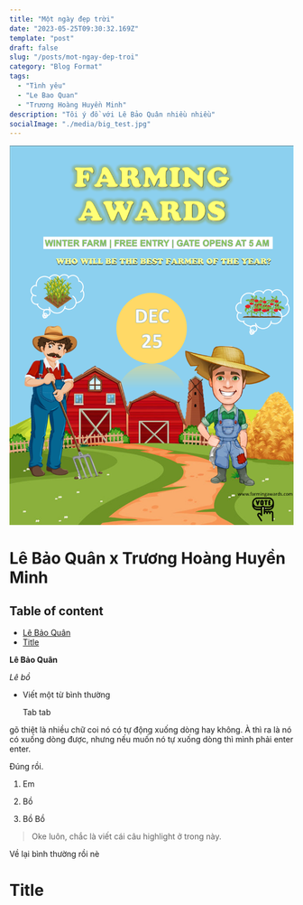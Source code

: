```yaml
---
title: "Một ngày đẹp trời"
date: "2023-05-25T09:30:32.169Z"
template: "post"
draft: false
slug: "/posts/mot-ngay-dep-troi"
category: "Blog Format"
tags:
  - "Tình yêu"
  - "Le Bao Quan"
  - "Trương Hoàng Huyền Minh"
description: "Tôi ý đồ với Lê Bảo Quân nhiều nhiều"
socialImage: "./media/big_test.jpg"
---
```

![](./media/Presentation1.png)
# Lê Bảo Quân x Trương Hoàng Huyền Minh
## Table of content

+ [Lê Bảo Quân](#lê-bảo-quân)
+ [Title](#title)


**Lê Bảo Quân**

*Lê bồ*

+ Viết một từ bình thường

    Tab tab

gõ thiệt là nhiều chữ coi nó có tự động xuống dòng hay không. À thì ra là nó có xuống dòng được, nhưng nếu muốn nó tự xuống dòng thì mình phải enter enter.

Đúng rồi.

1. Em

2. Bồ

3. Bồ Bồ

> Oke luôn, chắc là viết cái câu highlight ở trong này.

Về lại bình thường rồi nè

# Title
